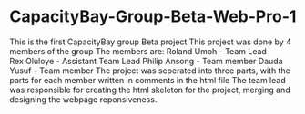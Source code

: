 # CapacityBay-Group-Beta-Web-Pro-1
This is the first CapacityBay group Beta project
This project was done by 4 members of the group
The members are:
Roland Umoh - Team Lead  
Rex Oluloye - Assistant Team Lead
Philip Ansong - Team member
Dauda Yusuf - Team member
The project was seperated into three parts, with the parts for each member written in comments in the html file
The team lead was responsible for creating the html skeleton for the project, merging and designing the webpage reponsiveness.
